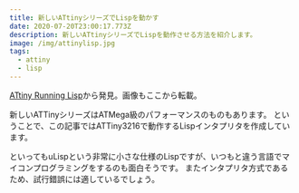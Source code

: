 ```yaml
---
title: 新しいATtinyシリーズでLispを動かす
date: 2020-07-20T23:00:17.773Z
description: 新しいATtinyシリーズでLispを動作させる方法を紹介します。
image: /img/attinylisp.jpg
tags:
  - attiny
  - lisp
---
```

[ATtiny Running Lisp](http://www.technoblogy.com/show?2R5C)から発見。画像もここから転載。

新しいATTinyシリーズはATMega級のパフォーマンスのものもあります。
ということで、この記事ではATTiny3216で動作するLispインタプリタを作成しています。

といってもuLispという非常に小さな仕様のLispですが、いつもと違う言語でマイコンプログラミングをするのも面白そうです。
またインタプリタ方式であるため、試行錯誤には適しているでしょう。
